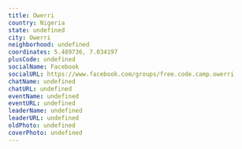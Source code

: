 ```yaml
---
title: Owerri
country: Nigeria
state: undefined
city: Owerri
neighborhood: undefined
coordinates: 5.489736, 7.034197
plusCode: undefined
socialName: Facebook
socialURL: https://www.facebook.com/groups/free.code.camp.owerri
chatName: undefined
chatURL: undefined
eventName: undefined
eventURL: undefined
leaderName: undefined
leaderURL: undefined
oldPhoto: undefined
coverPhoto: undefined
---
```

